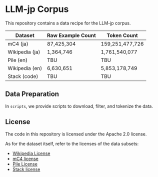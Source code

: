 # LLM-jp Corpus

This repository contains a data recipe for the LLM-jp corpus.

| Dataset        | Raw Example Count | Token Count     |
|----------------|-------------------|-----------------|
| mC4 (ja)       | 87,425,304        | 159,251,477,726 |
| Wikipedia (ja) | 1,364,746         | 1,761,540,077   |
| Pile (en)      | TBU               | TBU             |
| Wikipedia (en) | 6,630,651         | 5,853,178,749   |
| Stack (code)   | TBU               | TBU             |

## Data Preparation

In `scripts`, we provide scripts to download, filter, and tokenize the data.

## License

The code in this repository is licensed under the Apache 2.0 license.

As for the dataset itself, refer to the licenses of the data subsets:
- [Wikipedia License](https://huggingface.co/datasets/wikipedia#licensing-information)
- [mC4 license](https://huggingface.co/datasets/mc4#licensing-information)
- [Pile License](https://huggingface.co/datasets/EleutherAI/pile#licensing-information)
- [Stack license](https://huggingface.co/datasets/bigcode/the-stack#licensing-information)
